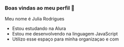 ### Boas vindas ao meu perfil 💙

Meu nome é Julia Rodrigues

- Estou estudando na Alura
- Estou me desenvolvendo na linguagem JavaScript
- Utilizo esse espaço para minha organizaçao e com
